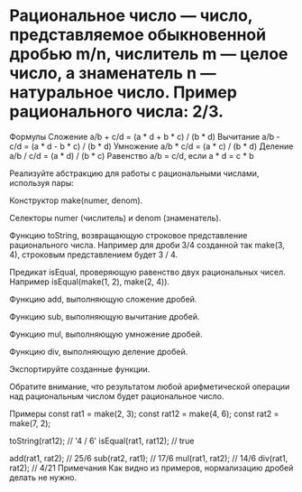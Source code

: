 # Рациональное число — число, представляемое обыкновенной дробью m/n, числитель m — целое число, а знаменатель n — натуральное число. Пример рационального числа: 2/3.

Формулы
    Сложение
    a/b + c/d = (a * d + b * c) / (b * d)
    Вычитание
    a/b - c/d = (a * d - b * c) / (b * d)
    Умножение
    a/b * c/d = (a * c) / (b * d)
    Деление
    a/b / c/d = (a * d) / (b * c)
    Равенство
    a/b = c/d, если a * d = c * b
   
Реализуйте абстракцию для работы с рациональными числами, используя пары:

Конструктор make(numer, denom).

Селекторы numer (числитель) и denom (знаменатель).

Функцию toString, возвращающую строковое представление рационального числа. Например для дроби 3/4 созданной так make(3, 4), строковым представлением будет 3 / 4.

Предикат isEqual, проверяющую равенство двух рациональных чисел. Например isEqual(make(1, 2), make(2, 4)).

Функцию add, выполняющую сложение дробей.

Функцию sub, выполняющую вычитание дробей.

Функцию mul, выполняющую умножение дробей.

Функцию div, выполняющую деление дробей.

Экспортируйте созданные функции.

Обратите внимание, что результатом любой арифметической операции над рациональным числом будет рациональное число.

Примеры
const rat1 = make(2, 3);
const rat12 = make(4, 6);
const rat2 = make(7, 2);

toString(rat12); // '4 / 6'
isEqual(rat1, rat12); // true

add(rat1, rat2); // 25/6
sub(rat2, rat1); // 17/6
mul(rat1, rat2); // 14/6
div(rat1, rat2); // 4/21
Примечания
Как видно из примеров, нормализацию дробей делать не нужно.
